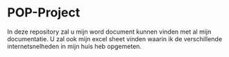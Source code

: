 # POP-Project
In deze repository zal u mijn word document kunnen vinden met al mijn documentatie.
U zal ook mijn excel sheet vinden waarin ik de verschillende internetsnelheden in mijn huis heb opgemeten.
